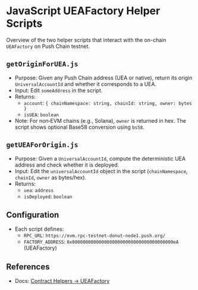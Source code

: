 # JavaScript UEAFactory Helper Scripts

Overview of the two helper scripts that interact with the on-chain `UEAFactory` on Push Chain testnet.

## `getOriginForUEA.js`

- Purpose: Given any Push Chain address (UEA or native), return its origin `UniversalAccountId` and whether it corresponds to a UEA.
- Input: Edit `someAddress` in the script.
- Returns:
  - `account`: `{ chainNamespace: string, chainId: string, owner: bytes }`
  - `isUEA`: `boolean`
- Note: For non‑EVM chains (e.g., Solana), `owner` is returned in hex. The script shows optional Base58 conversion using `bs58`.

## `getUEAForOrigin.js`

- Purpose: Given a `UniversalAccountId`, compute the deterministic UEA address and check whether it is deployed.
- Input: Edit the `universalAccountId` object in the script (`chainNamespace`, `chainId`, `owner` as bytes/hex).
- Returns:
  - `uea`: `address`
  - `isDeployed`: `boolean`

## Configuration

- Each script defines:
  - `RPC_URL`: `https://evm.rpc-testnet-donut-node1.push.org/`
  - `FACTORY_ADDRESS`: `0x00000000000000000000000000000000000000eA` (UEAFactory)

## References

- Docs: <a href="https://pushchain.github.io/push-chain-website/pr-preview/pr-1067/docs/chain/build/contract-helpers/#ueafactory--getueafororigin" target="_blank">Contract Helpers → UEAFactory</a>
